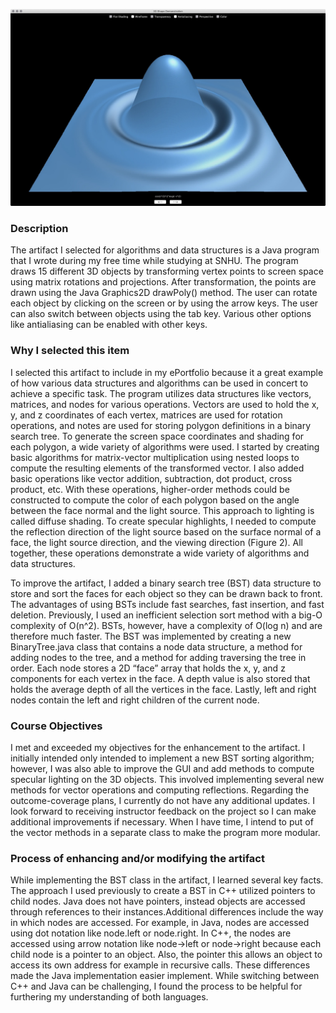 ![](images/Shapes_Sync.jpg)

### Description
The artifact I selected for algorithms and data structures is a Java program that I wrote during my free time while studying at SNHU. The program draws 15 different 3D objects by transforming vertex points to screen space using matrix rotations and projections. After transformation, the points are drawn using the Java Graphics2D drawPoly() method. The user can rotate each object by clicking on the screen or by using the arrow keys. The user can also switch between objects using the tab key. Various other options like antialiasing can be enabled with other keys.

### Why I selected this item
I selected this artifact to include in my ePortfolio because it a great example of how various data structures and algorithms can be used in concert to achieve a specific task. The program utilizes data structures like vectors, matrices, and nodes for various operations. Vectors are used to hold the x, y, and z coordinates of each vertex, matrices are used for rotation operations, and notes are used for storing polygon definitions in a binary search tree. To generate the screen space coordinates and shading for each polygon, a wide variety of algorithms were used. I started by creating basic algorithms for matrix-vector multiplication using nested loops to compute the resulting elements of the transformed vector. I also added basic operations like vector addition, subtraction, dot product, cross product, etc. With these operations, higher-order methods could be constructed to compute the color of each polygon based on the angle between the face normal and the light source. This approach to lighting is called diffuse shading. To create specular highlights, I needed to compute the reflection direction of the light source based on the surface normal of a face, the light source direction, and the viewing direction (Figure 2). All together, these operations demonstrate a wide variety of algorithms and data structures.

To improve the artifact, I added a binary search tree (BST) data structure to store and sort the faces for each object so they can be drawn back to front. The advantages of using BSTs include fast searches, fast insertion, and fast deletion. Previously, I used an inefficient selection sort method with a big-O complexity of O(n^2). BSTs, however, have a complexity of O(log n) and are therefore much faster. The BST was implemented by creating a new BinaryTree.java class that contains a node data structure, a method for adding nodes to the tree, and a method for adding traversing the tree in order. Each node stores a 2D “face” array that holds the x, y, and z components for each vertex in the face. A depth value is also stored that holds the average depth of all the vertices in the face. Lastly, left and right nodes contain the left and right children of the current node.

### Course Objectives
I met and exceeded my objectives for the enhancement to the artifact. I initially intended only intended to implement a new BST sorting algorithm; however, I was also able to improve the GUI and add methods to compute specular lighting on the 3D objects. This involved implementing several new methods for vector operations and computing reflections. Regarding the outcome-coverage plans, I currently do not have any additional updates. I look forward to receiving instructor feedback on the project so I can make additional improvements if necessary. When I have time, I intend to put of the vector methods in a separate class to make the program more modular.

### Process of enhancing and/or modifying the artifact
While implementing the BST class in the artifact, I learned several key facts. The approach I used previously to create a BST in C++ utilized pointers to child nodes. Java does not have pointers, instead objects are accessed through references to their instances.Additional differences include the way in which nodes are accessed. For example, in Java, nodes are accessed using dot notation like node.left or node.right. In C++, the nodes are accessed using arrow notation like node->left or node->right because each child node is a pointer to an object. Also, the pointer this allows an object to access its own address for example in recursive calls. These differences made the Java implementation easier implement. While switching between C++ and Java can be challenging, I found the process to be helpful for furthering my understanding of both languages.
